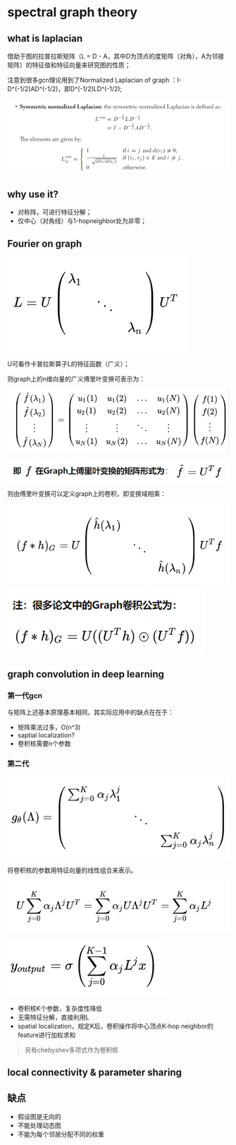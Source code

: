 # spectral graph theory

## what is laplacian

借助于图的拉普拉斯矩阵（L = D - A，其中D为顶点的度矩阵（对角），A为邻接矩阵）的特征值和特征向量来研究图的性质；

注意到很多gcn理论用到了Normalized Laplacian of graph ：I-D^(-1/2)AD^(-1/2)，即D^(-1/2)LD^(-1/2);

![截图](a9ae870d8d68e8ce7881e6b56e3827d6.png)

## why use it?

- 对称阵，可进行特征分解；
- 仅中心（对角线）与1-hopneighbor处为非零；

## Fourier on graph

![截图](6811dc793f72f1d93754a97c65d80252.png)

U可看作卡普拉斯算子L的特征函数（广义）；

则graph上的n维向量的广义傅里叶变换可表示为：

![截图](a3eb1f4c5b9e61686d329b506a634c8b.png)

![截图](2e2c522534af21267fd05b70ce774ba2.png)

则由傅里叶变换可以定义graph上的卷积，即变换域相乘：

![截图](9a62b59d28c400a5070865502d1f1878.png)

![截图](4888c59dc574ccaf2cf0e2875060c20e.png)

## graph convolution in deep learning 

### 第一代gcn

与矩阵上述基本原理基本相同，其实际应用中的缺点在在于：

- 矩阵乘法过多，O(n^3)
- saptial localization?
- 卷积核需要n个参数

### 第二代

![截图](c1ed95115bda80cdc6d6706c2091e9c4.png)

将卷积核的参数用特征向量的线性组合来表示。

![截图](aeb4aaa6299ec3c5804282968cce757d.png)

![截图](44e136bbf4b541b3049c402bda0dbfce.png)

- 卷积核K个参数，复杂度性降低
- 无需特征分解，直接利用L
- spatial localization，规定K后，卷积操作将中心顶点K-hop neighbor的feature进行加权求和

> 另有chebyshev多项式作为卷积核

## local connectivity & parameter sharing

## 缺点

- 假设图是无向的
- 不能处理动态图
- 不能为每个邻居分配不同的权重
